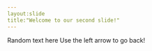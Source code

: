 ```yaml
---
layout:slide
title:"Welcome to our second slide!"
---
```

Random text here
Use the left arrow to go back!
